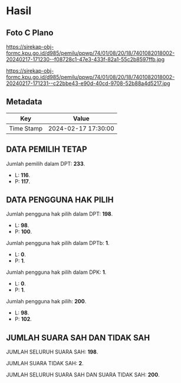 # Hasil

## Foto C Plano

https://sirekap-obj-formc.kpu.go.id/d985/pemilu/ppwp/74/01/08/20/18/7401082018002-20240217-171230--f08728c1-47e3-433f-82a1-55c2b8597ffb.jpg

https://sirekap-obj-formc.kpu.go.id/d985/pemilu/ppwp/74/01/08/20/18/7401082018002-20240217-171231--c22bbe43-e90d-40cd-9708-52b88a4d5217.jpg


## Metadata

| Key        | Value               |
| ---------- | ------------------- |
| Time Stamp | 2024-02-17 17:30:00 |


## DATA PEMILIH TETAP

Jumlah pemilih dalam DPT: **233**.
 * L: **116**.
 * P: **117**.

## DATA PENGGUNA HAK PILIH

Jumlah pengguna hak pilih dalam DPT: **198**.
 * L: **98**.
 * P: **100**.

Jumlah pengguna hak pilih dalam DPTb: **1**.
 * L: **0**.
 * P: **1**.

Jumlah pengguna hak pilih dalam DPK: **1**.
 * L: **0**.
 * P: **1**.

Jumlah pengguna hak pilih: **200**.
 * L: **98**.
 * P: **102**.

## JUMLAH SUARA SAH DAN TIDAK SAH

JUMLAH SELURUH SUARA SAH: **198**.

JUMLAH SUARA TIDAK SAH: **2**.

JUMLAH SELURUH SUARA SAH DAN SUARA TIDAK SAH: **200**.


